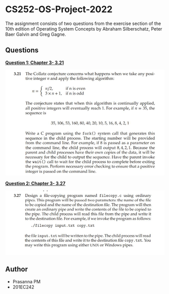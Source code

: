 # CS252-OS-Project-2022

The assignment consists of two questions from the exercise section of the 10th edition of Operating
System Concepts by Abraham Silberschatz, Peter Baer Galvin and Greg Gagne.

## Questions
**[Question 1: Chapter 3- 3.21](https://github.com/PRASANNA-416/CS252-OS-Project-2022/tree/main/Answer%20for%203.21)**

![My Remote Image](https://github.com/PRASANNA-416/CS252-OS-Project-2022/blob/main/Question321.JPG)


**[Question 2: Chapter 3- 3.27](https://github.com/PRASANNA-416/CS252-OS-Project-2022/tree/main/Answer%20for%203.27)**

![question 3.27](https://github.com/PRASANNA-416/CS252-OS-Project-2022/blob/main/Question327.JPG)

## Author
- Prasanna PM
- 201EC242
